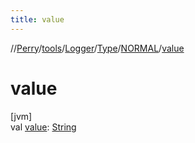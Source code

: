 ```yaml
---
title: value
---
```

//[Perry](../../../../../index.html)/[tools](../../../index.html)/[Logger](../../index.html)/[Type](../index.html)/[NORMAL](index.html)/[value](value.html)



# value



[jvm]\
val [value](value.html): [String](https://kotlinlang.org/api/latest/jvm/stdlib/kotlin/-string/index.html)




